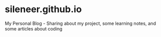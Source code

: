 # sileneer.github.io
My Personal Blog - Sharing about my project, some learning notes, and some articles about coding
